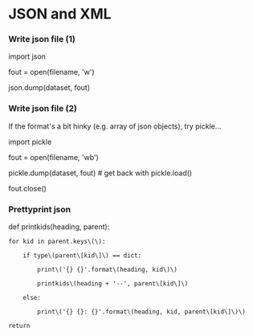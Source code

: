 # JSON and XML

### Write json file \(1\)

import json

fout = open\(filename, 'w'\)

json.dump\(dataset, fout\)

### Write json file \(2\)

If the format's a bit hinky \(e.g. array of json objects\), try pickle...

import pickle 

fout = open\(filename, 'wb'\)

pickle.dump\(dataset, fout\) \# get back with pickle.load\(\)

fout.close\(\)

### Prettyprint json

def printkids\(heading, parent\):

```
for kid in parent.keys\(\): 

    if type\(parent\[kid\]\) == dict:

        print\('{} {}'.format\(heading, kid\)\)

        printkids\(heading + '--', parent\[kid\]\)

    else:

        print\('{} {}: {}'.format\(heading, kid, parent\[kid\]\)\)

return
```



